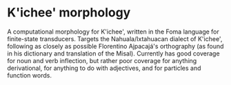 # K'ichee' morphology #

A computational morphology for K'ichee', written in the Foma language for
finite-state transducers.  Targets the Nahuala/Ixtahuacan dialect of
K'ichee', following as closely as possible Florentino Ajpacajá's
orthography (as found in his dictionary and translation of the Misal).
Currently has good coverage for noun and verb inflection, but rather poor
coverage for anything derivational, for anything to do with adjectives,
and for particles and function words.
